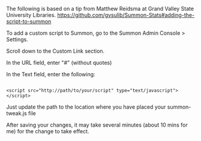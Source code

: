 The following is based on a tip from Matthew Reidsma at Grand Valley State University Libraries.
https://github.com/gvsulib/Summon-Stats#adding-the-script-to-summon

To add a custom script to Summon, go to the Summon Admin Console > Settings.

Scroll down to the Custom Link section.

In the URL field, enter "#" (without quotes)

In the Text field, enter the following:

```

<script src="http://path/to/your/script" type="text/javascript"></script>

```

Just update the path to the location where you have placed your summon-tweak.js file

After saving your changes, it may take several minutes (about 10 mins for me) for the change to take effect.
